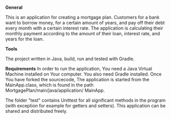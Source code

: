 **General**

This is an application for creating a mortgage plan. Customers for
a bank want to borrow money, for a certain amount of years, and
pay off their debt every month with a certain interest rate. The application is calculating
their monthly payment according to the amount of their loan, interest
rate, and years for the loan.


**Tools**

The project written in Java, build, run and tested with Gradle.

**Requirements**
In order to run the application, You need a Java Virtual Machine
installed on Your computer. You also need Gradle installed. Once
You have forked the sourcecode, The application is started from the 
MainApp.class, which is found in the path MortgagePlan/main/java/application/
MainApp.

The folder "test" contains Unittest for all significant methods in the program
(with exception for example for getters and setters). This application can
be shared and distributed freely.

